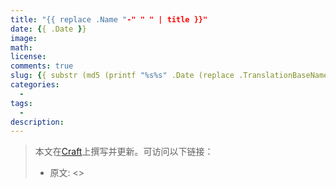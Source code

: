 ```yaml
---
title: "{{ replace .Name "-" " " | title }}"
date: {{ .Date }}
image: 
math: 
license: 
comments: true
slug: {{ substr (md5 (printf "%s%s" .Date (replace .TranslationBaseName "-" " " | title))) 4 8 }}
categories:
  - 
tags:
  - 
description: 
---
```


> 本文在[Craft](https://www.craft.do)上撰写并更新。可访问以下链接：
>  
> - 原文: <>
